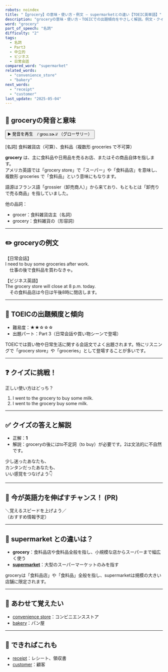 ```yaml
---
robots: noindex
title: "【grocery】の意味・使い方・例文 ― supermarketとの違い【TOEIC英単語】"
description: "groceryの意味・使い方・TOEICでの出題傾向をやさしく解説。例文・クイズ付きでsupermarketとの違いもわかりやすく学べます。"
word: "grocery"
part_of_speech: "名詞"
difficulty: "2"
tags:
  - 名詞
  - Part3
  - 中立的
  - ビジネス
  - 日常会話
compared_word: "supermarket"
related_words:
  - "convenience_store"
  - "bakery"
next_words:
  - "receipt"
  - "customer"
last_update: "2025-05-04"
---
```


## 🔰 groceryの発音と意味

<button class="play-audio" onclick="playTTS('grocery')">
  <span class="play-audio-main">
    ▶️ 発音を再生　/ˈɡroʊ.sɚ.i/
  </span>
  <span class="play-audio-sub">
    （グローサリー）
  </span>
</button>

[名詞] 食料雑貨店（可算）、食料品（複数形 groceries で不可算）

**grocery** は、主に食料品や日用品を売るお店、またはその商品自体を指します。  
アメリカ英語では「grocery store」で「スーパー」や「食料品店」を意味し、複数形 groceries で「食料品」という意味にもなります。

語源はフランス語「grossier（卸売商人）」から来ており、もともとは「卸売りで売る商品」を指していました。

他の品詞：  
- grocer：食料雑貨店主（名詞）
- grocery：食料雑貨の（形容詞）

---

## ✏️ groceryの例文

【日常会話】  
I need to buy some groceries after work.  
　仕事の後で食料品を買わなきゃ。

【ビジネス英語】  
The grocery store will close at 8 p.m. today.  
　その食料品店は今日は午後8時に閉店します。

---

## 🎯 TOEICの出題頻度と傾向

- 難易度：★★☆☆☆
- 出題パート：Part 3（日常会話や買い物シーンで登場）

TOEICでは買い物や日常生活に関する会話文でよく出題されます。特にリスニングで「grocery store」や「groceries」として登場することが多いです。

---

## ❓ クイズに挑戦！

正しい使い方はどっち？

1. I went to the grocery to buy some milk.  
2. I went to the grocery buy some milk.

---

## ✅ クイズの答えと解説

- 正解：**1**
- 解説：groceryの後にはto不定詞（to buy）が必要です。2は文法的に不自然です。

少し迷ったあなたも、  
カンタンだったあなたも、  
いい感覚をつなげよう👇️

---

## 🚀 今が英語力を伸ばすチャンス！ (PR)

<div class="info-center">
＼覚えるスピードを上げよう／<br>  
（おすすめ情報予定）
</div>

---

## 🤔  supermarket との違いは？

- **grocery**：食料品店や食料品全般を指し、小規模な店からスーパーまで幅広く使う
- **[supermarket](/word/supermarket/)**：大型のスーパーマーケットのみを指す

groceryは「食料品店」や「食料品」全般を指し、supermarketは規模の大きい店舗に限定されます。

---

## 🧩 あわせて覚えたい

- [convenience store](/word/convenience_store/)：コンビニエンスストア
- [bakery](/word/bakery/)：パン屋

---

## 📖 できればこれも

- [receipt](/word/receipt/)：レシート、領収書
- [customer](/word/customer/)：顧客

<!-- cvid: aid21_bid17 -->
